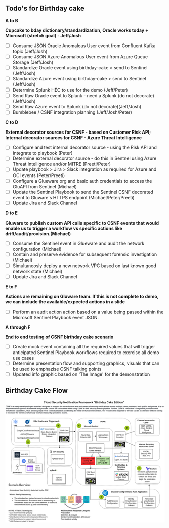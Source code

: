 ## Todo's for Birthday cake

**A to B**

**Cupcake to bday dictionary/standardization, Oracle works today + Microsoft (stretch goal) - Jeff/Josh**

- [ ] Consume JSON Oracle Anomalous User event from Confluent Kafka topic (Jeff/Josh)
- [ ] Consume JSON Azure Anomalous User event from Azure Queue Storage (Jeff/Josh)
- [ ] Standardize Oracle event using birthday-cake > send to Sentinel (Jeff/Josh)
- [ ] Standardize Azure event using birthday-cake > send to Sentinel (Jeff/Josh)
- [ ] Determine Splunk HEC to use for the demo (Jeff/Peter)
- [ ] Send Raw Oracle event to Splunk - need a Splunk (do not decorate)(Jeff/Josh)
- [ ] Send Raw Azure event to Splunk (do not decorate)(Jeff/Josh)
- [ ] Bumblebee / CSNF integration planning (Jeff/Josh/Peter)

**C to D**

**External decorator sources for CSNF - based on Customer Risk API; Internal decorator sources for CSNF - Azure Threat Intelligence**

- [ ] Configure and test internal decorator source - using the Risk API and integrate to playbook (Peter)
- [ ] Determine external decorator source - do this in Sentnel using Azure Threat Intelligence and/or MITRE (Preeti/Peter)
- [ ] Update playbook > Jira > Slack integration as required for Azure and OCI events (Peter/Preeti)
- [ ] Configure a Glueware org and basic auth credentials to access the GluAPI from Sentinel (Michael)
- [ ] Update the Sentinel Playbook to send the Sentinel CSNF decorated event to Gluware's HTTPS endpoint (Michael/Peter/Preeti)
- [ ] Update Jira and Slack Channel

**D to E**

**Gluware to publish custom API calls specific to CSNF events that would enable us to trigger a workflow vs specific actions like drift/audit/provision.(Michael)**

- [ ] Consume the Sentinel event in Glueware and audit the network configuration (Michael)
- [ ] Contain and preserve evidence for subsequent forensic investigation (Michael)
- [ ] Simultaneosly deploy a new network VPC based on last known good network state (Michael)
- [ ] Update Jira and Slack Channel

**E to F**

**Actions are remaining on Gluware team. If this is not complete to demo, we can include the available/expected actions in a slide**

- [ ] Perform an audit action action based on a value being passed within the Microsoft Sentinel Playbook event JSON.

**A through F**

**End to end testing of CSNF birthday cake scenario**

- [ ] Create mock event containing all the required values that will trigger anticipated Sentinel Playbook workflows required to exercise all demo use cases
- [ ] Determine presentation flow and supporting graphics, visuals that can be used to emphazise CSNF talking points
- [ ] Updated info graphic based on 'The Image' for the demonstration

## Birthday Cake Flow

![Birthday Cake Storyboard - March 8 update](img/csnf-storyboard-bday-cake.png)
